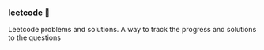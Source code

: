 ### leetcode :rocket:
Leetcode problems and solutions.
A way to track the progress and solutions to the questions